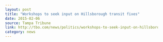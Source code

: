 ```yaml
---
layout: post
title: "Workshops to seek input on Hillsborough transit fixes"
date: 2015-02-06
source: Tampa Tribune
link: http://tbo.com/news/politics/workshops-to-seek-input-on-hillsborough-transit-fixes-20150206/
category: news
---
```


